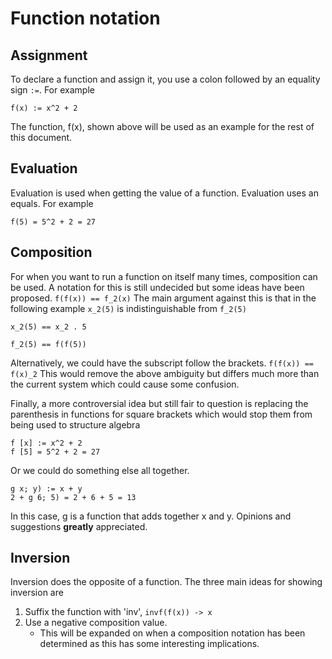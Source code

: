 # Function notation

## Assignment
To declare a function and assign it, you use a colon followed by an equality sign `:=`. For example

`f(x) := x^2 + 2`

The function, f(x), shown above will be used as an example for the rest of this document.

## Evaluation
Evaluation is used when getting the value of a function. Evaluation uses an equals. For example

`f(5) = 5^2 + 2 = 27`

## Composition
For when you want to run a function on itself many times, composition can be used. A notation for this is still undecided but some ideas have been proposed.
```f(f(x)) == f_2(x)```
The main argument against this is that in the following example `x_2(5)` is indistinguishable from `f_2(5)`
```
x_2(5) == x_2 . 5

f_2(5) == f(f(5))
```

Alternatively, we could have the subscript follow the brackets. 
```f(f(x)) == f(x)_2```
This would remove the above ambiguity but differs much more than the current system which could cause some confusion.

Finally, a more controversial idea but still fair to question is replacing the parenthesis in functions for square brackets which would stop them from being used to structure algebra
```
f [x] := x^2 + 2
f [5] = 5^2 + 2 = 27
```

Or we could do something else all together.
```
g x; y) := x + y
2 + g 6; 5) = 2 + 6 + 5 = 13
```
In this case, g is a function that adds together x and y. Opinions and suggestions **greatly** appreciated.

## Inversion
Inversion does the opposite of a function. The three main ideas for showing inversion are

1.	Suffix the function with 'inv', `invf(f(x)) -> x`
2.	Use a negative composition value. 
	*	This will be expanded on when a composition notation has been determined as this has some interesting implications.
